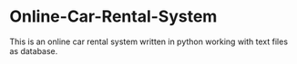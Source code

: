 # Online-Car-Rental-System
This is an online car rental system written in python working with text files as database.
